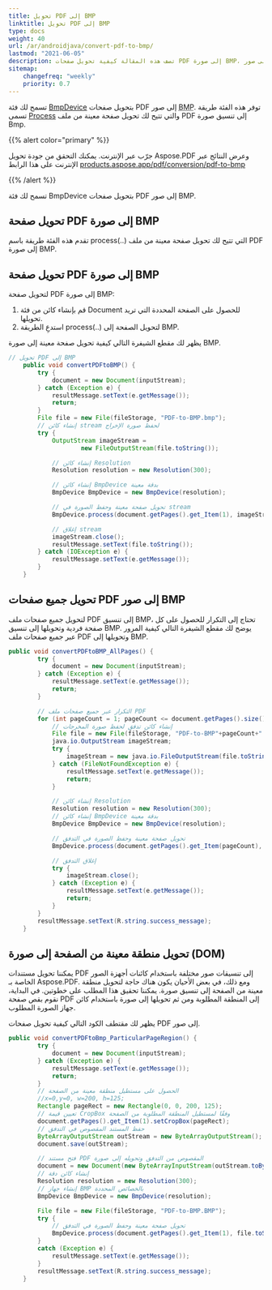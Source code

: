 ```yaml
---
title: تحويل PDF إلى BMP
linktitle: تحويل PDF إلى BMP
type: docs
weight: 40
url: /ar/androidjava/convert-pdf-to-bmp/
lastmod: "2021-06-05"
description: تصف هذه المقالة كيفية تحويل صفحات PDF إلى صورة BMP، تحويل جميع الصفحات إلى صور BMP وتحويل صفحة PDF واحدة إلى صورة BMP باستخدام Java.
sitemap:
    changefreq: "weekly"
    priority: 0.7
---
```


تسمح لك فئة [BmpDevice](https://reference.aspose.com/pdf/net/aspose.pdf.devices/bmpdevice) بتحويل صفحات PDF إلى صور <abbr title="ملف صورة نقطية">BMP</abbr>. توفر هذه الفئة طريقة تسمى [Process](https://reference.aspose.com/pdf/net/aspose.pdf.devices/bmpdevice/methods/process) والتي تتيح لك تحويل صفحة معينة من ملف PDF إلى تنسيق صورة Bmp.

{{% alert color="primary" %}}

جرّب عبر الإنترنت. يمكنك التحقق من جودة تحويل Aspose.PDF وعرض النتائج عبر الإنترنت على هذا الرابط [products.aspose.app/pdf/conversion/pdf-to-bmp](https://products.aspose.app/pdf/conversion/pdf-to-bmp)

{{% /alert %}}

تسمح لك فئة BmpDevice بتحويل صفحات PDF إلى صور BMP.
 ## تحويل صفحة PDF إلى صورة BMP

تقدم هذه الفئة طريقة باسم process(..) التي تتيح لك تحويل صفحة معينة من ملف PDF إلى صورة BMP.

## تحويل صفحة PDF إلى صورة BMP

لتحويل صفحة PDF إلى صورة BMP:

1. قم بإنشاء كائن من فئة Document للحصول على الصفحة المحددة التي تريد تحويلها.
2. استدعِ الطريقة process(..) لتحويل الصفحة إلى BMP.

يظهر لك مقطع الشيفرة التالي كيفية تحويل صفحة معينة إلى صورة BMP.

```java
// تحويل PDF إلى BMP
    public void convertPDFtoBMP() {
        try {
            document = new Document(inputStream);
        } catch (Exception e) {
            resultMessage.setText(e.getMessage());
            return;
        }
        File file = new File(fileStorage, "PDF-to-BMP.bmp");
        // إنشاء كائن stream لحفظ صورة الإخراج
        try {
            OutputStream imageStream =
                    new FileOutputStream(file.toString());

            // إنشاء كائن Resolution
            Resolution resolution = new Resolution(300);

            // إنشاء كائن BmpDevice بدقة معينة
            BmpDevice BmpDevice = new BmpDevice(resolution);

            // تحويل صفحة معينة وحفظ الصورة في stream
            BmpDevice.process(document.getPages().get_Item(1), imageStream);

            // إغلاق stream
            imageStream.close();
            resultMessage.setText(file.toString());
        } catch (IOException e) {
            resultMessage.setText(e.getMessage());
        }
    }
```

## تحويل جميع صفحات PDF إلى صور BMP

لتحويل جميع صفحات ملف PDF إلى تنسيق BMP، تحتاج إلى التكرار للحصول على كل صفحة فردية وتحويلها إلى تنسيق BMP. يوضح لك مقطع الشيفرة التالي كيفية المرور عبر جميع صفحات ملف PDF وتحويلها إلى BMP.

```java
public void convertPDFtoBMP_AllPages() {
        try {
            document = new Document(inputStream);
        } catch (Exception e) {
            resultMessage.setText(e.getMessage());
            return;
        }

        // التكرار عبر جميع صفحات ملف PDF
        for (int pageCount = 1; pageCount <= document.getPages().size(); pageCount++) {
            // إنشاء كائن تدفق لحفظ صورة المخرجات
            File file = new File(fileStorage, "PDF-to-BMP"+pageCount+".BMP");
            java.io.OutputStream imageStream;
            try {
                imageStream = new java.io.FileOutputStream(file.toString());
            } catch (FileNotFoundException e) {
                resultMessage.setText(e.getMessage());
                return;
            }

            // إنشاء كائن Resolution
            Resolution resolution = new Resolution(300);
            // إنشاء كائن BmpDevice بدقة معينة
            BmpDevice BmpDevice = new BmpDevice(resolution);

            // تحويل صفحة معينة وحفظ الصورة في التدفق
            BmpDevice.process(document.getPages().get_Item(pageCount), imageStream);

            // إغلاق التدفق
            try {
                imageStream.close();
            } catch (Exception e) {
                resultMessage.setText(e.getMessage());
                return;
            }
        }
        resultMessage.setText(R.string.success_message);
    }
```


## تحويل منطقة معينة من الصفحة إلى صورة (DOM)

يمكننا تحويل مستندات PDF إلى تنسيقات صور مختلفة باستخدام كائنات أجهزة الصور الخاصة بـ Aspose.PDF. ومع ذلك، في بعض الأحيان يكون هناك حاجة لتحويل منطقة معينة من الصفحة إلى تنسيق صورة. يمكننا تحقيق هذا المطلب على خطوتين. في البداية، نقوم بقص صفحة PDF إلى المنطقة المطلوبة ومن ثم تحويلها إلى صورة باستخدام كائن جهاز الصورة المطلوب.

يظهر لك مقتطف الكود التالي كيفية تحويل صفحات PDF إلى صور.

```java
public void convertPDFtoBmp_ParticularPageRegion() {
        try {
            document = new Document(inputStream);
        } catch (Exception e) {
            resultMessage.setText(e.getMessage());
            return;
        }
        // الحصول على مستطيل منطقة معينة من الصفحة
        //x=0,y=0, w=200, h=125;
        Rectangle pageRect = new Rectangle(0, 0, 200, 125);
        // تعيين قيمة CropBox وفقًا لمستطيل المنطقة المطلوبة من الصفحة
        document.getPages().get_Item(1).setCropBox(pageRect);
        // حفظ المستند المقصوص في التدفق
        ByteArrayOutputStream outStream = new ByteArrayOutputStream();
        document.save(outStream);

        // فتح مستند PDF المقصوص من التدفق وتحويله إلى صورة
        document = new Document(new ByteArrayInputStream(outStream.toByteArray()));
        // إنشاء كائن دقة
        Resolution resolution = new Resolution(300);
        // إنشاء جهاز BMP بالخصائص المحددة
        BmpDevice BmpDevice = new BmpDevice(resolution);

        File file = new File(fileStorage, "PDF-to-BMP.BMP");
        try {
            // تحويل صفحة معينة وحفظ الصورة في التدفق
            BmpDevice.process(document.getPages().get_Item(1), file.toString());
        }
        catch (Exception e) {
            resultMessage.setText(e.getMessage());
        }
        resultMessage.setText(R.string.success_message);
    }
```